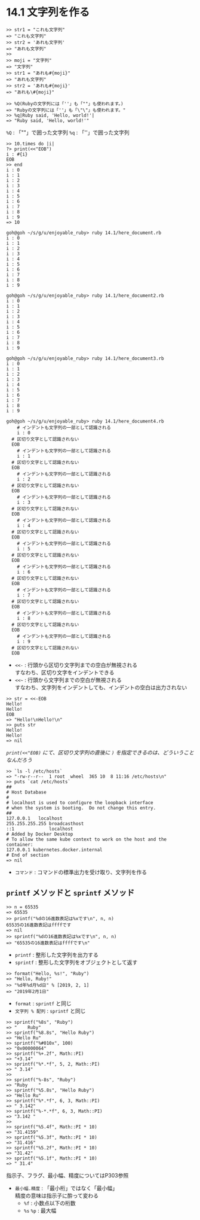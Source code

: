 # 14.1 文字列を作る

```
>> str1 = "これも文字列"
=> "これも文字列"
>> str2 = 'あれも文字列'
=> "あれも文字列"
>> 
>> moji = "文字列"
=> "文字列"
>> str1 = "あれも#{moji}"
=> "あれも文字列"
>> str2 = 'あれも#{moji}'
=> "あれも\#{moji}"
```

```
>> %Q(Rubyの文字列には「''」も「""」も使われます。)
=> "Rubyの文字列には「''」も「\"\"」も使われます。"
>> %q|Ruby said, 'Hello, world!'|
=> "Ruby said, 'Hello, world!'"
```

`%Q` : 「""」で囲った文字列
`%q` : 「''」で囲った文字列

```
>> 10.times do |i|
?> print(<<"EOB")
i : #{i}
EOB
>> end
i : 0
i : 1
i : 2
i : 3
i : 4
i : 5
i : 6
i : 7
i : 8
i : 9
=> 10
```

```
goh@goh ~/s/g/u/enjoyable_ruby> ruby 14.1/here_document.rb
i : 0
i : 1
i : 2
i : 3
i : 4
i : 5
i : 6
i : 7
i : 8
i : 9
```

```
goh@goh ~/s/g/u/enjoyable_ruby> ruby 14.1/here_document2.rb
i : 0
i : 1
i : 2
i : 3
i : 4
i : 5
i : 6
i : 7
i : 8
i : 9
```

```
goh@goh ~/s/g/u/enjoyable_ruby> ruby 14.1/here_document3.rb
i : 0
i : 1
i : 2
i : 3
i : 4
i : 5
i : 6
i : 7
i : 8
i : 9
```

```
goh@goh ~/s/g/u/enjoyable_ruby> ruby 14.1/here_document4.rb
    # インデントも文字列の一部として認識される
    i : 0
  # 区切り文字として認識されない
  EOB
    # インデントも文字列の一部として認識される
    i : 1
  # 区切り文字として認識されない
  EOB
    # インデントも文字列の一部として認識される
    i : 2
  # 区切り文字として認識されない
  EOB
    # インデントも文字列の一部として認識される
    i : 3
  # 区切り文字として認識されない
  EOB
    # インデントも文字列の一部として認識される
    i : 4
  # 区切り文字として認識されない
  EOB
    # インデントも文字列の一部として認識される
    i : 5
  # 区切り文字として認識されない
  EOB
    # インデントも文字列の一部として認識される
    i : 6
  # 区切り文字として認識されない
  EOB
    # インデントも文字列の一部として認識される
    i : 7
  # 区切り文字として認識されない
  EOB
    # インデントも文字列の一部として認識される
    i : 8
  # 区切り文字として認識されない
  EOB
    # インデントも文字列の一部として認識される
    i : 9
  # 区切り文字として認識されない
  EOB
```

- `<<-` : 行頭から区切り文字列までの空白が無視される  
    すなわち、区切り文字をインデントできる
- `<<~` : 行頭から文字列までの空白が無視される  
    すなわち、文字列をインデントしても、インデントの空白は出力されない

```
>> str = <<-EOB
Hello!
Hello!
EOB
=> "Hello!\nHello!\n"
>> puts str
Hello!
Hello!
=> nil
```

*`print(<<"EOB)` にて、区切り文字列の直後に `)` を指定できるのは、どういうことなんだろう*

```
>> `ls -l /etc/hosts`
=> "-rw-r--r--  1 root  wheel  365 10  8 11:16 /etc/hosts\n"
>> puts `cat /etc/hosts`
##
# Host Database
#
# localhost is used to configure the loopback interface
# when the system is booting.  Do not change this entry.
##
127.0.0.1	localhost
255.255.255.255	broadcasthost
::1             localhost
# Added by Docker Desktop
# To allow the same kube context to work on the host and the container:
127.0.0.1 kubernetes.docker.internal
# End of section
=> nil
```

- `コマンド` : コマンドの標準出力を受け取り、文字列を作る

## `printf` メソッドと `sprintf` メソッド

```
>> n = 65535
=> 65535
>> printf("%dの16進数表記は%xです\n", n, n)
65535の16進数表記はffffです
=> nil
>> sprintf("%dの16進数表記は%xです\n", n, n)
=> "65535の16進数表記はffffです\n"
```

- `printf` : 整形した文字列を出力する
- `sprintf` : 整形した文字列をオブジェクトとして返す

```
>> format("Hello, %s!", "Ruby")
=> "Hello, Ruby!"
>> "%d年%d月%d日" % [2019, 2, 1]
=> "2019年2月1日"
```

- `format` : `sprintf` と同じ
- `文字列 % 配列` : `sprintf` と同じ

```
>> sprintf("%8s", "Ruby")
=> "    Ruby"
>> sprintf("%8.8s", "Hello Ruby")
=> "Hello Ru"
>> sprintf("%#010x", 100)
=> "0x00000064"
>> sprintf("%+.2f", Math::PI)
=> "+3.14"
>> sprintf("%*.*f", 5, 2, Math::PI)
=> " 3.14"
>> 
>> sprintf("%-8s", "Ruby")
=> "Ruby    "
>> sprintf("%5.8s", "Hello Ruby")
=> "Hello Ru"
>> sprintf("%*.*f", 6, 3, Math::PI)
=> " 3.142"
>> sprintf("%-*.*f", 6, 3, Math::PI)
=> "3.142 "
>> 
>> sprintf("%5.4f", Math::PI * 10)
=> "31.4159"
>> sprintf("%5.3f", Math::PI * 10)
=> "31.416"
>> sprintf("%5.2f", Math::PI * 10)
=> "31.42"
>> sprintf("%5.1f", Math::PI * 10)
=> " 31.4"
```

指示子、フラグ、最小幅、精度についてはP303参照

- `最小幅.精度` : 「最小桁」ではなく「最小幅」  
    精度の意味は指示子に酔って変わる
    - `%f` : 小数点以下の桁数
    - `%s` `%p` : 最大幅

